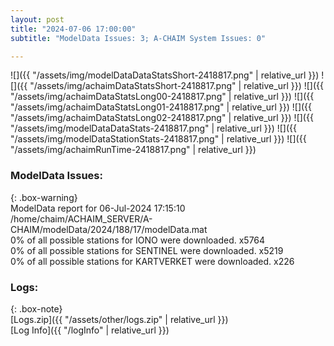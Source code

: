 ```yaml
---
layout: post
title: "2024-07-06 17:00:00"
subtitle: "ModelData Issues: 3; A-CHAIM System Issues: 0"

---
```


![]({{ "/assets/img/modelDataDataStatsShort-2418817.png" | relative_url }})
![]({{ "/assets/img/achaimDataStatsShort-2418817.png" | relative_url }})
![]({{ "/assets/img/achaimDataStatsLong00-2418817.png" | relative_url }})
![]({{ "/assets/img/achaimDataStatsLong01-2418817.png" | relative_url }})
![]({{ "/assets/img/achaimDataStatsLong02-2418817.png" | relative_url }})
![]({{ "/assets/img/modelDataDataStats-2418817.png" | relative_url }})
![]({{ "/assets/img/modelDataStationStats-2418817.png" | relative_url }})
![]({{ "/assets/img/achaimRunTime-2418817.png" | relative_url }})


### ModelData Issues:  
  
{: .box-warning}  
 ModelData report for 06-Jul-2024 17:15:10   
 /home/chaim/ACHAIM_SERVER/A-CHAIM/modelData/2024/188/17/modelData.mat   
 0% of all possible stations for IONO were downloaded. x5764   
 0% of all possible stations for SENTINEL were downloaded. x5219   
 0% of all possible stations for KARTVERKET were downloaded. x226   
  


### Logs:  
  
{: .box-note}  
[Logs.zip]({{ "/assets/other/logs.zip" | relative_url }})  
[Log Info]({{ "/logInfo" | relative_url }})  
